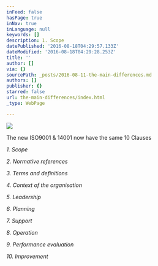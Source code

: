 ```yaml
---
inFeed: false
hasPage: true
inNav: true
inLanguage: null
keywords: []
description: 1. Scope
datePublished: '2016-08-18T04:29:57.133Z'
dateModified: '2016-08-18T04:29:28.253Z'
title: ''
author: []
via: {}
sourcePath: _posts/2016-08-11-the-main-differences.md
authors: []
publisher: {}
starred: false
url: the-main-differences/index.html
_type: WebPage

---
```

![](https://the-grid-user-content.s3-us-west-2.amazonaws.com/a0741156-213c-48e4-bd50-b43c3d5e2eb4.png)

The new ISO9001 & 14001 now have the same 10 Clauses

_1\. Scope_

_2\. Normative references_

_3\. Terms and definitions_

_4\. Context of the organisation_

_5\. Leadership_

_6\. Planning_

_7\. Support_

_8\. Operation_

_9\. Performance evaluation_

_10\. Improvement_